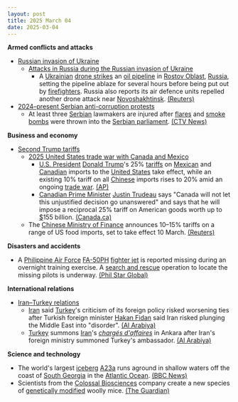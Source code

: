 ```yaml
---
layout: post
title: 2025 March 04
date: 2025-03-04
---
```



**Armed conflicts and attacks**

* [Russian invasion of Ukraine](https://en.wikipedia.org/wiki/Russian_invasion_of_Ukraine "Russian invasion of Ukraine")
  + [Attacks in Russia during the Russian invasion of Ukraine](https://en.wikipedia.org/wiki/Attacks_in_Russia_during_the_Russian_invasion_of_Ukraine "Attacks in Russia during the Russian invasion of Ukraine")
    - A [Ukrainian](https://en.wikipedia.org/wiki/Armed_Forces_of_Ukraine "Armed Forces of Ukraine") [drone strikes](https://en.wikipedia.org/wiki/Drone_warfare "Drone warfare") an [oil pipeline](https://en.wikipedia.org/wiki/Pipeline "Pipeline") in [Rostov Oblast](https://en.wikipedia.org/wiki/Rostov_Oblast "Rostov Oblast"), [Russia](https://en.wikipedia.org/wiki/Russia "Russia"), setting the pipeline ablaze for several hours before being put out by [firefighters](https://en.wikipedia.org/wiki/Firefighter "Firefighter"). Russia also reports its air defence units repelled another drone attack near [Novoshakhtinsk](https://en.wikipedia.org/wiki/Novoshakhtinsk "Novoshakhtinsk"). [(Reuters)](https://www.reuters.com/world/europe/russia-stamps-out-fires-southern-oil-pipeline-2025-03-04/)
* [2024–present Serbian anti-corruption protests](https://en.wikipedia.org/wiki/2024%E2%80%93present_Serbian_anti-corruption_protests "2024–present Serbian anti-corruption protests")
  + At least three [Serbian](https://en.wikipedia.org/wiki/Serbia "Serbia") lawmakers are injured after [flares](https://en.wikipedia.org/wiki/Flare "Flare") and [smoke bombs](https://en.wikipedia.org/wiki/Smoke_bomb "Smoke bomb") were thrown into the [Serbian parliament](https://en.wikipedia.org/wiki/National_Assembly_%28Serbia%29 "National Assembly (Serbia)"). [(CTV News)](https://www.ctvnews.ca/world/article/at-least-three-serbian-lawmakers-injured-as-smoke-bombs-and-flares-thrown-in-parliament/)

**Business and economy**

* [Second Trump tariffs](https://en.wikipedia.org/wiki/Second_Trump_tariffs "Second Trump tariffs")
  + [2025 United States trade war with Canada and Mexico](https://en.wikipedia.org/wiki/2025_United_States_trade_war_with_Canada_and_Mexico "2025 United States trade war with Canada and Mexico")
    - [U.S. President](https://en.wikipedia.org/wiki/President_of_the_United_States "President of the United States") [Donald Trump](https://en.wikipedia.org/wiki/Donald_Trump "Donald Trump")'s 25% [tariffs](https://en.wikipedia.org/wiki/Tariff "Tariff") on [Mexican](https://en.wikipedia.org/wiki/Mexico "Mexico") and [Canadian](https://en.wikipedia.org/wiki/Canada "Canada") imports to the [United States](https://en.wikipedia.org/wiki/United_States "United States") take effect, while an existing 10% tariff on all [Chinese](https://en.wikipedia.org/wiki/China "China") imports rises to 20% amid an ongoing [trade war](https://en.wikipedia.org/wiki/China%E2%80%93United_States_trade_war "China–United States trade war"). [(AP)](https://apnews.com/article/trump-tariffs-mexico-canada-b19e004dddb579c373b247037e04424b)
    - [Canadian Prime Minister](https://en.wikipedia.org/wiki/Prime_Minister_of_Canada "Prime Minister of Canada") [Justin Trudeau](https://en.wikipedia.org/wiki/Justin_Trudeau "Justin Trudeau") says "Canada will not let this unjustified decision go unanswered" and says that he will impose a reciprocal 25% tariff on American goods worth up to [$](https://en.wikipedia.org/wiki/United_States_dollar "United States dollar")155 billion. [(Canada.ca)](https://www.pm.gc.ca/en/news/statements/2025/03/03/statement-prime-minister-trudeau-on-unjustified-us-tariffs-against-canada)
  + The [Chinese Ministry of Finance](https://en.wikipedia.org/wiki/Ministry_of_Finance_%28China%29 "Ministry of Finance (China)") announces 10–15% tariffs on a range of US food imports, set to take effect 10 March. [(Reuters)](https://www.reuters.com/world/trade-wars-erupt-trump-hits-canada-mexico-china-with-steep-tariffs-2025-03-04/)

**Disasters and accidents**

* A [Philippine Air Force](https://en.wikipedia.org/wiki/Philippine_Air_Force "Philippine Air Force") [FA-50PH](https://en.wikipedia.org/wiki/KAI_T-50_Golden_Eagle "KAI T-50 Golden Eagle") [fighter jet](https://en.wikipedia.org/wiki/Fighter_aircraft "Fighter aircraft") is reported missing during an overnight training exercise. A [search and rescue](https://en.wikipedia.org/wiki/Search_and_rescue "Search and rescue") operation to locate the missing pilots is underway. [(Phil Star Global)](https://qa.philstar.com/headlines/2025/03/04/2425796/philippine-air-force-fighter-jet-goes-missing-during-night-operations)

**International relations**

* [Iran–Turkey relations](https://en.wikipedia.org/wiki/Iran%E2%80%93Turkey_relations "Iran–Turkey relations")
  + [Iran](https://en.wikipedia.org/wiki/Iran "Iran") said [Turkey](https://en.wikipedia.org/wiki/Turkey "Turkey")'s criticism of its foreign policy risked worsening ties after Turkish foreign minister [Hakan Fidan](https://en.wikipedia.org/wiki/Hakan_Fidan "Hakan Fidan") said Iran risked plunging the Middle East into "disorder". [(Al Arabiya)](https://english.alarabiya.net/News/middle-east/2025/03/04/iran-slams-turkey-over-criticism-of-foreign-policy)
  + [Turkey](https://en.wikipedia.org/wiki/Turkey "Turkey") summons [Iran](https://en.wikipedia.org/wiki/Iran "Iran")'s *[chargés d'affaires](https://en.wikipedia.org/wiki/Charg%C3%A9_d%27affaires "Chargé d'affaires")* in Ankara after Iran's foreign ministry summoned Turkey's ambassador. [(Al Arabiya)](https://english.alarabiya.net/News/middle-east/2025/03/04/turkey-summons-iran-s-charges-d-affaires-over-tehran-s-public-criticism-of-ankara)

**Science and technology**

* The world's largest [iceberg](https://en.wikipedia.org/wiki/Iceberg "Iceberg") [A23a](https://en.wikipedia.org/wiki/A23a "A23a") runs aground in shallow waters off the coast of [South Georgia](https://en.wikipedia.org/wiki/South_Georgia "South Georgia") in the [Atlantic Ocean](https://en.wikipedia.org/wiki/Atlantic_Ocean "Atlantic Ocean"). [(BBC News)](https://www.bbc.co.uk/news/articles/c20d1xp6046o)
* Scientists from the [Colossal Biosciences](https://en.wikipedia.org/wiki/Colossal_Biosciences "Colossal Biosciences") company create a new species of [genetically modified](https://en.wikipedia.org/wiki/Genetically_modified_animal "Genetically modified animal") woolly mice. [(The Guardian)](https://www.theguardian.com/science/2025/mar/04/genetically-modified-woolly-mice-mammoth)
